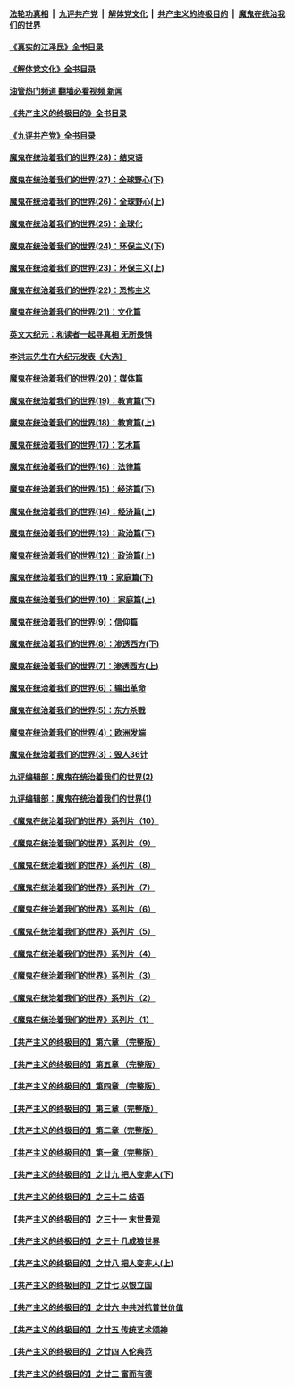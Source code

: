 ####  [法轮功真相](../../../../basic/blob/master/README.md?t=08171701) &nbsp;|&nbsp; [九评共产党](../../../../9ping.md/blob/master/README.md?t=08171701) &nbsp;|&nbsp; [解体党文化](../../../../jtdwh.md/blob/master/README.md?t=08171701)  &nbsp;|&nbsp; [共产主义的终极目的](../../../../gczydzjmd.md/blob/master/README.md?t=08171701) &nbsp;|&nbsp; [魔鬼在统治我们的世界](../../../../mgztzwmdsj.md/blob/master/README.md?t=08171701) 

#### [《真实的江泽民》全书目录](../pages/nsc422/n13721399.md?t=08171701) 

#### [《解体党文化》全书目录](../pages/nsc422/n13721157.md?t=08171701) 

#### [油管热门频道 翻墙必看视频 新闻](http://45.76.130.85:81/youtube.html?08171701)

#### [《共产主义的终极目的》全书目录](../pages/nsc422/n13721048.md?t=08171701) 

#### [《九评共产党》全书目录](../pages/nsc422/n13708085.md?t=08171701) 

#### [魔鬼在统治着我们的世界(28)：结束语](../pages/nsc422/n10936246.md?t=08171701) 

#### [魔鬼在统治着我们的世界(27)：全球野心(下)](../pages/nsc422/n10928319.md?t=08171701) 

#### [魔鬼在统治着我们的世界(26)：全球野心(上)](../pages/nsc422/n10900318.md?t=08171701) 

#### [魔鬼在统治着我们的世界(25)：全球化](../pages/nsc422/n10788205.md?t=08171701) 

#### [魔鬼在统治着我们的世界(24)：环保主义(下)](../pages/nsc422/n10695307.md?t=08171701) 

#### [魔鬼在统治着我们的世界(23)：环保主义(上)](../pages/nsc422/n10688613.md?t=08171701) 

#### [魔鬼在统治着我们的世界(22)：恐怖主义](../pages/nsc422/n10614727.md?t=08171701) 

#### [魔鬼在统治着我们的世界(21)：文化篇](../pages/nsc422/n10597706.md?t=08171701) 

#### [英文大纪元：和读者一起寻真相 无所畏惧](../pages/nsc422/n12542027.md?t=08171701) 

#### [李洪志先生在大纪元发表《大选》](../pages/nsc422/n12534746.md?t=08171701) 

#### [魔鬼在统治着我们的世界(20)：媒体篇](../pages/nsc422/n10586579.md?t=08171701) 

#### [魔鬼在统治着我们的世界(19)：教育篇(下)](../pages/nsc422/n10564808.md?t=08171701) 

#### [魔鬼在统治着我们的世界(18)：教育篇(上)](../pages/nsc422/n10526970.md?t=08171701) 

#### [魔鬼在统治着我们的世界(17)：艺术篇](../pages/nsc422/n10499093.md?t=08171701) 

#### [魔鬼在统治着我们的世界(16)：法律篇](../pages/nsc422/n10485969.md?t=08171701) 

#### [魔鬼在统治着我们的世界(15)：经济篇(下)](../pages/nsc422/n10469975.md?t=08171701) 

#### [魔鬼在统治着我们的世界(14)：经济篇(上)](../pages/nsc422/n10457370.md?t=08171701) 

#### [魔鬼在统治着我们的世界(13)：政治篇(下)](../pages/nsc422/n10448270.md?t=08171701) 

#### [魔鬼在统治着我们的世界(12)：政治篇(上)](../pages/nsc422/n10444576.md?t=08171701) 

#### [魔鬼在统治着我们的世界(11)：家庭篇(下)](../pages/nsc422/n10440961.md?t=08171701) 

#### [魔鬼在统治着我们的世界(10)：家庭篇(上)](../pages/nsc422/n10435448.md?t=08171701) 

#### [魔鬼在统治着我们的世界(9)：信仰篇](../pages/nsc422/n10432159.md?t=08171701) 

#### [魔鬼在统治着我们的世界(8)：渗透西方(下)](../pages/nsc422/n10429603.md?t=08171701) 

#### [魔鬼在统治着我们的世界(7)：渗透西方(上)](../pages/nsc422/n10426013.md?t=08171701) 

#### [魔鬼在统治着我们的世界(6)：输出革命](../pages/nsc422/n10421536.md?t=08171701) 

#### [魔鬼在统治着我们的世界(5)：东方杀戮](../pages/nsc422/n10417707.md?t=08171701) 

#### [魔鬼在统治着我们的世界(4)：欧洲发端](../pages/nsc422/n10414890.md?t=08171701) 

#### [魔鬼在统治着我们的世界(3)：毁人36计](../pages/nsc422/n10411583.md?t=08171701) 

#### [九评编辑部：魔鬼在统治着我们的世界(2)](../pages/nsc422/n10410036.md?t=08171701) 

#### [九评编辑部：魔鬼在统治着我们的世界(1)](../pages/nsc422/n10406825.md?t=08171701) 

#### [《魔鬼在统治着我们的世界》系列片（10）](../pages/nsc422/n12292670.md?t=08171701) 

#### [《魔鬼在统治着我们的世界》系列片（9）](../pages/nsc422/n12290859.md?t=08171701) 

#### [《魔鬼在统治着我们的世界》系列片（8）](../pages/nsc422/n12287445.md?t=08171701) 

#### [《魔鬼在统治着我们的世界》系列片（7）](../pages/nsc422/n12283425.md?t=08171701) 

#### [《魔鬼在统治着我们的世界》系列片（6）](../pages/nsc422/n12282314.md?t=08171701) 

#### [《魔鬼在统治着我们的世界》系列片（5）](../pages/nsc422/n12281419.md?t=08171701) 

#### [《魔鬼在统治着我们的世界》系列片（4）](../pages/nsc422/n12274024.md?t=08171701) 

#### [《魔鬼在统治着我们的世界》系列片（3）](../pages/nsc422/n12271322.md?t=08171701) 

#### [《魔鬼在统治着我们的世界》系列片（2）](../pages/nsc422/n12269049.md?t=08171701) 

#### [《魔鬼在统治着我们的世界》系列片（1）](../pages/nsc422/n12267575.md?t=08171701) 

#### [【共产主义的终极目的】第六章 （完整版）](../pages/nsc422/n11428913.md?t=08171701) 

#### [【共产主义的终极目的】第五章 （完整版）](../pages/nsc422/n11428912.md?t=08171701) 

#### [【共产主义的终极目的】第四章 （完整版）](../pages/nsc422/n11428907.md?t=08171701) 

#### [【共产主义的终极目的】第三章（完整版）](../pages/nsc422/n11428848.md?t=08171701) 

#### [【共产主义的终极目的】第二章（完整版）](../pages/nsc422/n11428831.md?t=08171701) 

#### [【共产主义的终极目的】第一章（完整版）](../pages/nsc422/n11417651.md?t=08171701) 

#### [【共产主义的终极目的】之廿九 把人变非人(下)](../pages/nsc422/n11344140.md?t=08171701) 

#### [【共产主义的终极目的】之三十二 结语](../pages/nsc422/n11360535.md?t=08171701) 

#### [【共产主义的终极目的】之三十一 末世景观](../pages/nsc422/n11351129.md?t=08171701) 

#### [【共产主义的终极目的】之三十 几成狼世界](../pages/nsc422/n11348280.md?t=08171701) 

#### [【共产主义的终极目的】之廿八 把人变非人(上)](../pages/nsc422/n11340492.md?t=08171701) 

#### [【共产主义的终极目的】之廿七 以恨立国](../pages/nsc422/n11336944.md?t=08171701) 

#### [【共产主义的终极目的】之廿六 中共对抗普世价值](../pages/nsc422/n11324785.md?t=08171701) 

#### [【共产主义的终极目的】之廿五 传统艺术颂神](../pages/nsc422/n11296396.md?t=08171701) 

#### [【共产主义的终极目的】之廿四 人伦典范](../pages/nsc422/n11296397.md?t=08171701) 

#### [【共产主义的终极目的】之廿三 富而有德](../pages/nsc422/n11283598.md?t=08171701) 

<img src='http://gfw-breaker.win/goodnews/indexes/nsc422.md' width='0px' height='0px'/>
